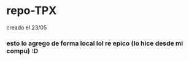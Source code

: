 # repo-TPX
creado el 23/05


### esto lo agrego de forma local lol re epico (lo hice desde mi compu) :D
